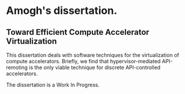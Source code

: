 # Amogh's dissertation.
## Toward Efficient Compute Accelerator Virtualization

This dissertation deals with software techniques for the virtualization of compute accelerators.
Briefly, we find that hypervisor-mediated API-remoting is the only viable technique for discrete API-controlled accelerators.

The dissertation is a Work In Progress.

